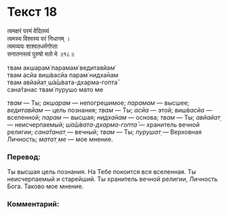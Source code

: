 # Текст 18

त्वमक्षरं परमं वेदितव्यं  
त्वमस्य विश्वस्य परं निधानम् ।  
त्वमव्ययः शाश्वतधर्मगोप्ता  
सनातनस्त्वं पुरुषो मतो मे ॥१८॥

твам акшарам̇ парамам̇ ведитавйам̇  
твам асйа виш́васйа парам̇ нидха̄нам  
твам авйайат̣ ш́а̄ш́вата-дхарма-гопта̄  
сана̄танас твам̇ пурушо мато ме

_твам_ — Ты; _акшарам_ — непогрешимое; _парамам_ — высшее; _ведитавйам_ — цель познания; _твам_ — Ты; _асйа_ — этой; _виш́васйа_ — вселенной; _парам_ — высшая; _нидха̄нам_ — основа; _твам_ — Ты; _авйайат̣_ — неисчерпаемый; _ш́а̄ш́вата-дхарма-гопта̄_ — хранитель вечной религии; _сана̄танат̣_ — вечный; _твам_ — Ты; _пурушат̣_ — Верховная Личность; _матат̣ ме_ — мое мнение.

### Перевод:

Ты высшая цель познания. На Тебе покоится вся вселенная. Ты неисчерпаемый и старейший. Ты хранитель вечной религии, Личность Бога. Таково мое мнение.

### Комментарий:

